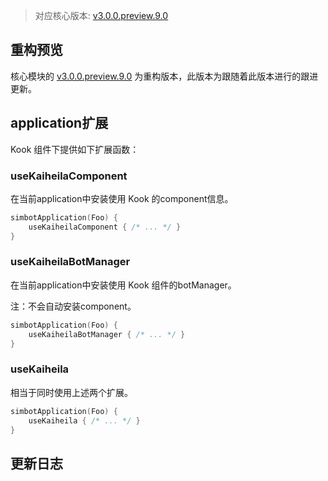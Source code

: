 > 对应核心版本: [v3.0.0.preview.9.0](https://github.com/ForteScarlet/simpler-robot/releases/tag/v3.0.0.preview.9.0)

## 重构预览

核心模块的 [v3.0.0.preview.9.0](https://github.com/ForteScarlet/simpler-robot/releases/tag/v3.0.0.preview.9.0)
为重构版本，此版本为跟随着此版本进行的跟进更新。

## application扩展

 Kook 组件下提供如下扩展函数：

### useKaiheilaComponent

在当前application中安装使用 Kook 的component信息。

```kotlin
simbotApplication(Foo) {
    useKaiheilaComponent { /* ... */ }
}
```

### useKaiheilaBotManager

在当前application中安装使用 Kook 组件的botManager。

注：不会自动安装component。

```kotlin
simbotApplication(Foo) {
    useKaiheilaBotManager { /* ... */ }
}
```

### useKaiheila

相当于同时使用上述两个扩展。

```kotlin
simbotApplication(Foo) {
    useKaiheila { /* ... */ }
}
```

## 更新日志
